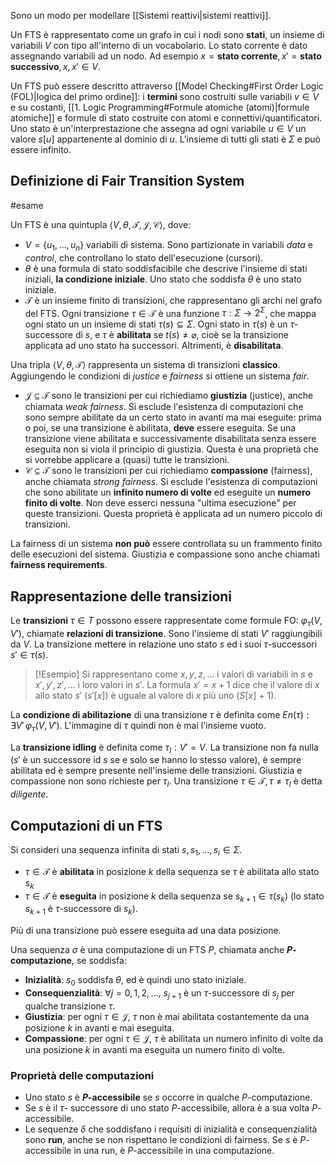 Sono un modo per modellare [[Sistemi reattivi|sistemi reattivi]].

Un FTS è rappresentato come un grafo in cui i nodi sono **stati**, un insieme di variabili $V$ con tipo all'interno di un vocabolario.
Lo stato corrente è dato assegnando variabili ad un nodo. Ad esempio $x = \textbf{stato corrente}, x' = \textbf{stato successivo}, x,x' \in V$.

Un FTS può essere descritto attraverso [[Model Checking#First Order Logic (FOL)|logica del primo ordine]]: i **termini** sono costruiti sulle variabili $v \in V$ e su costanti, [[1. Logic Programming#Formule atomiche (atomi)|formule atomiche]] e formule di stato costruite con atomi e connettivi/quantificatori.
Uno stato è un'interprestazione che assegna ad ogni variabile $u \in V$ un valore $s[u]$ appartenente al dominio di $u$. L'insieme di tutti gli stati è $\Sigma$ e può essere infinito.

## Definizione di Fair Transition System
#esame

Un FTS è una quintupla $\langle V, \theta, \mathcal{T}, \mathcal{J}, \mathcal{C}\rangle$, dove:
- $V = \{u_1,\dots,u_n\}$ variabili di sistema. Sono partizionate in variabili $data$ e $control$, che controllano lo stato dell'esecuzione (cursori).
- $\theta$ è una formula di stato soddisfacibile che descrive l'insieme di stati iniziali, **la condizione iniziale**. Uno stato che soddisfa $\theta$ è uno stato iniziale.
- $\mathcal{T}$ è un insieme finito di transizioni, che rappresentano gli archi nel grafo del FTS. Ogni transizione $\tau \in \mathcal{T}$ è una funzione $\tau : \Sigma \rightarrow 2^\Sigma$, che mappa ogni stato un un insieme di stati $\tau(s) \subseteq \Sigma$. Ogni stato in $\tau(s)$ è un $\tau$-successore di $s$, e $\tau$ è **abilitata** se $t(s) \neq \varnothing$, cioè se la transizione applicata ad uno stato ha successori. Altrimenti, è **disabilitata**.

Una tripla $\langle V, \theta, \mathcal{T}\rangle$ rappresenta un sistema di transizioni **classico**. Aggiungendo le condizioni di *justice* e *fairness* si ottiene un sistema *fair*.

- $\mathcal{J} \subseteq \mathcal{T}$ sono le transizioni per cui richiediamo **giustizia** (justice), anche chiamata *weak fairness*. Si esclude l'esistenza di computazioni che sono sempre abilitate da un certo stato in avanti ma mai eseguite: prima o poi, se una transizione è abilitata, **deve** essere eseguita. Se una transizione viene abilitata e successivamente disabilitata senza essere eseguita non si viola il principio di giustizia. Questa è una proprietà che si vorrebbe applicare a (quasi) tutte le transizioni.
- $\mathcal{C} \subseteq \mathcal{T}$ sono le transizioni per cui richiediamo **compassione** (fairness), anche chiamata *strong fairness*. Si esclude l'esistenza di computazioni che sono abilitate un **infinito numero di volte** ed eseguite un **numero finito di volte**. Non deve esserci nessuna "ultima esecuzione" per queste transizioni. Questa proprietà è applicata ad un numero piccolo di transizioni.

La fairness di un sistema **non può** essere controllata su un frammento finito delle esecuzioni del sistema.
Giustizia e compassione sono anche chiamati **fairness requirements**.

## Rappresentazione delle transizioni

Le **transizioni** $\tau \in T$ possono essere rappresentate come formule FO: $\varphi_{\tau}(V,V')$, chiamate **relazioni di transizione**. 
Sono l'insieme di stati $V'$ raggiungibili da $V$. 
La transizione mettere in relazione uno stato $s$ ed i suoi $\tau$-successori $s' \in \tau(s)$.

>[!Esempio]
>Si rappresentano come $x,y,z,\dots$ i valori di variabili in $s$ e $x',y',z',\dots$ i loro valori in $s'$.
>La formula $x' = x + 1$ dice che il valore di $x$ allo stato $s'$ ($s'[x]$) è uguale al valore di $x$ più uno ($S[x]$ + 1).

La **condizione di abilitazione** di una transizione $\tau$ è definita come $En(\tau): \exists V' \, \varphi_{\tau}(V,V')$. L'immagine di $\tau$ quindi non è mai l'insieme vuoto.

La **transizione idling** è definita come $\tau_{I}:  V' = V$. La transizione non fa nulla ($s'$ è un successore id $s$ se e solo se hanno lo stesso valore), è sempre abilitata ed è sempre presente nell'insieme delle transizioni. Giustizia e compassione non sono richieste per $\tau_I$. 
Una transizione $\tau \in \mathcal{T}, \tau \neq \tau_{I}$ è detta *diligente*.

## Computazioni di un FTS

Si consideri una sequenza infinita di stati $s_{}, s_{1},\dots, \, s_{i}\in \Sigma$.
- $\tau \in \mathcal{T}$ è **abilitata** in posizione $k$ della sequenza se $\tau$ è abilitata allo stato $s_k$
- $\tau \in \mathcal{T}$ è **eseguita** in posizione $k$ della sequenza se $s_{k+1} \in \tau(s_k)$ (lo stato $s_{k+1}$ è $\tau$-successore di $s_k$).

Più di una transizione può essere eseguita ad una data posizione.

Una sequenza $\sigma$ è una computazione di un FTS $P$, chiamata anche **$P$-computazione**, se soddisfa:
- **Inizialità**: $s_0$ soddisfa $\theta$, ed è quindi uno stato iniziale.
- **Consequenzialità**: $\forall j = 0,1,2,\dots$, $s_{j+1}$ è un $\tau$-successore di $s_j$ per qualche transizione $\tau$.
- **Giustizia**: per ogni $\tau \in \mathcal{J}$, $\tau$ non è mai abilitata costantemente da una posizione $k$ in avanti e mai eseguita.
- **Compassione**: per ogni $\tau \in \mathcal{J}$, $\tau$ è abilitata un numero infinito di volte da una posizione $k$ in avanti ma eseguita un numero finito di volte.

### Proprietà delle computazioni
- Uno stato $s$ è **$P$-accessibile** se $s$ occorre in qualche $P$-computazione.
- Se $s$ è il $\tau$- successore di uno stato $P$-accessibile, allora è a sua volta $P$-accessibile.
- Le sequenze $\delta$ che soddisfano i requisiti di inizialità e consequenzialità sono **run**, anche se non rispettano le condizioni di fairness. Se $s$ è $P$-accessibile in una run, è $P$-accessibile in una computazione.


